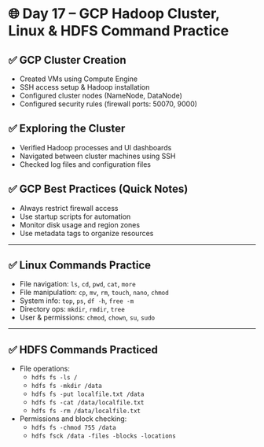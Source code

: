 # 🌐 Day 17 – GCP Hadoop Cluster, Linux & HDFS Command Practice

## ✅ GCP Cluster Creation
- Created VMs using Compute Engine
- SSH access setup & Hadoop installation
- Configured cluster nodes (NameNode, DataNode)
- Configured security rules (firewall ports: 50070, 9000)

## ✅ Exploring the Cluster
- Verified Hadoop processes and UI dashboards
- Navigated between cluster machines using SSH
- Checked log files and configuration files

## ✅ GCP Best Practices (Quick Notes)
- Always restrict firewall access
- Use startup scripts for automation
- Monitor disk usage and region zones
- Use metadata tags to organize resources

---

## ✅ Linux Commands Practice
- File navigation: `ls`, `cd`, `pwd`, `cat`, `more`
- File manipulation: `cp`, `mv`, `rm`, `touch`, `nano`, `chmod`
- System info: `top`, `ps`, `df -h`, `free -m`
- Directory ops: `mkdir`, `rmdir`, `tree`
- User & permissions: `chmod`, `chown`, `su`, `sudo`

---

## ✅ HDFS Commands Practiced
- File operations:
  - `hdfs fs -ls /`
  - `hdfs fs -mkdir /data`
  - `hdfs fs -put localfile.txt /data`
  - `hdfs fs -cat /data/localfile.txt`
  - `hdfs fs -rm /data/localfile.txt`
- Permissions and block checking:
  - `hdfs fs -chmod 755 /data`
  - `hdfs fsck /data -files -blocks -locations`


